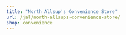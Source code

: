 ```yaml
---
title: "North Allsup's Convenience Store"
url: /jal/north-allsups-convenience-store/
shop: convenience
---
```

